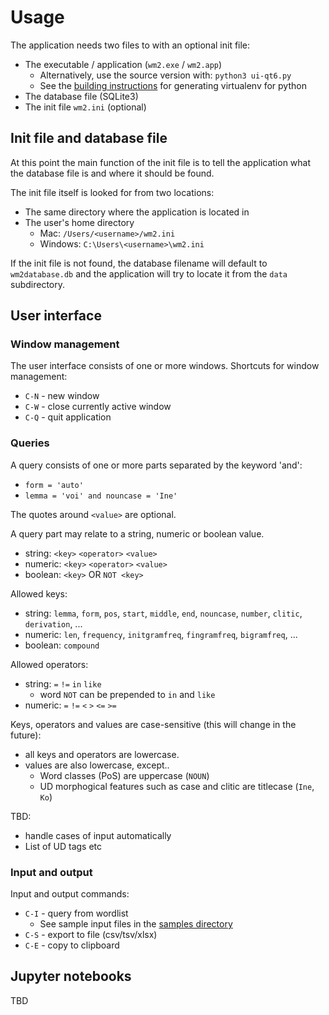 # Usage

The application needs two files to with an optional init file:
 - The executable / application (`wm2.exe` / `wm2.app`)
   - Alternatively, use the source version with: `python3 ui-qt6.py`
   - See the [building instructions](BUILDING.md) for generating virtualenv for python
 - The database file (SQLite3)
 - The init file `wm2.ini` (optional)

## Init file and database file

At this point the main function of the init file is to tell the application what the database file is and where it should be found.

The init file itself is looked for from two locations:
 - The same directory where the application is located in
 - The user's home directory
   - Mac: `/Users/<username>/wm2.ini`
   - Windows: `C:\Users\<username>\wm2.ini`

If the init file is not found, the database filename will default to `wm2database.db` and
the application will try to locate it from the `data` subdirectory.

## User interface

### Window management

The user interface consists of one or more windows. Shortcuts for window management:
  - `C-N` - new window
  - `C-W` - close currently active window
  - `C-Q` - quit application

### Queries

A query consists of one or more parts separated by the keyword 'and':
 - `form = 'auto'`
 - `lemma = 'voi' and nouncase = 'Ine'`

The quotes around `<value>` are optional.

A query part may relate to a string, numeric or boolean value.
 - string: `<key>` `<operator>` `<value>`
 - numeric: `<key>` `<operator>` `<value>`
 - boolean: `<key>` OR `NOT <key>`

Allowed keys:
 - string: `lemma`, `form`, `pos`, `start`, `middle`, `end`, `nouncase`, `number`, `clitic`, `derivation`, ...
 - numeric: `len`, `frequency`, `initgramfreq`, `fingramfreq`, `bigramfreq`, ...
 - boolean: `compound`

Allowed operators:
 - string: `=` `!=` `in` `like`
   - word `NOT` can be prepended to `in` and `like` 
 - numeric: `=` `!=` `<` `>` `<=` `>=`

Keys, operators and values are case-sensitive (this will change in the future):
 - all keys and operators are lowercase.
 - values are also lowercase, except..
   - Word classes (PoS) are uppercase (`NOUN`)
   - UD morphogical features such as case and clitic are titlecase (`Ine`, `Ko`)

TBD:
 - handle cases of input automatically
 - List of UD tags etc

### Input and output

Input and output commands:
  - `C-I` - query from wordlist
    - See sample input files in the [samples directory](samples/)
  - `C-S` - export to file (csv/tsv/xlsx)
  - `C-E` - copy to clipboard

## Jupyter notebooks

TBD

